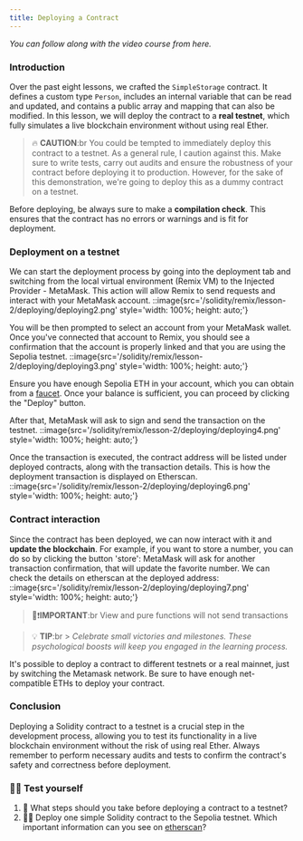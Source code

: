 ```yaml
---
title: Deploying a Contract
---
```


_You can follow along with the video course from here._

### Introduction

Over the past eight lessons, we crafted the `SimpleStorage` contract. It defines a custom type `Person`, includes an internal variable that can be read and updated, and contains a public array and mapping that can also be modified. In this lesson, we will deploy the contract to a **real testnet**, which fully simulates a live blockchain environment without using real Ether.

> 🔥 **CAUTION**:br
> You could be tempted to immediately deploy this contract to a testnet. As a general rule, I caution against this. Make sure to write tests, carry out audits and ensure the robustness of your contract before deploying it to production. However, for the sake of this demonstration, we're going to deploy this as a dummy contract on a testnet.

Before deploying, be always sure to make a **compilation check**. This ensures that the contract has no errors or warnings and is fit for deployment.

### Deployment on a testnet

We can start the deployment process by going into the deployment tab and switching from the local virtual environment (Remix VM) to the Injected Provider - MetaMask. This action will allow Remix to send requests and interact with your MetaMask account.
::image{src='/solidity/remix/lesson-2/deploying/deploying2.png' style='width: 100%; height: auto;'}

You will be then prompted to select an account from your MetaMask wallet. Once you've connected that account to Remix, you should see a confirmation that the account is properly linked and that you are using the Sepolia testnet.
::image{src='/solidity/remix/lesson-2/deploying/deploying3.png' style='width: 100%; height: auto;'}

Ensure you have enough Sepolia ETH in your account, which you can obtain from a [faucet](https://www.alchemy.com/faucets/ethereum-sepolia). Once your balance is sufficient, you can proceed by clicking the "Deploy" button.

After that, MetaMask will ask to sign and send the transaction on the testnet.
::image{src='/solidity/remix/lesson-2/deploying/deploying4.png' style='width: 100%; height: auto;'}

Once the transaction is executed, the contract address will be listed under deployed contracts, along with the transaction details. This is how the deployment transaction is displayed on Etherscan.
::image{src='/solidity/remix/lesson-2/deploying/deploying6.png' style='width: 100%; height: auto;'}

### Contract interaction

Since the contract has been deployed, we can now interact with it and **update the blockchain**. For example, if you want to store a number, you can do so by clicking the button 'store': MetaMask will ask for another transaction confirmation, that will update the favorite number. We can check the details on etherscan at the deployed address:
::image{src='/solidity/remix/lesson-2/deploying/deploying7.png' style='width: 100%; height: auto;'}

> 👀❗**IMPORTANT**:br
> View and pure functions will not send transactions

> 💡 **TIP**:br > _Celebrate small victories and milestones. These psychological boosts will keep you engaged in the learning process._

It's possible to deploy a contract to different testnets or a real mainnet, just by switching the Metamask network. Be sure to have enough net-compatible ETHs to deploy your contract.

### Conclusion

Deploying a Solidity contract to a testnet is a crucial step in the development process, allowing you to test its functionality in a live blockchain environment without the risk of using real Ether. Always remember to perform necessary audits and tests to confirm the contract's safety and correctness before deployment.

### 🧑‍💻 Test yourself

1. 📕 What steps should you take before deploying a contract to a testnet?
2. 🧑‍💻 Deploy one simple Solidity contract to the Sepolia testnet. Which important information can you see on [etherscan](https://sepolia.etherscan.io/)?
